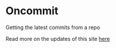 # Oncommit
Getting the latest commits from a repo

Read more on the updates of this site [here](https://username.github.io/oncommit)